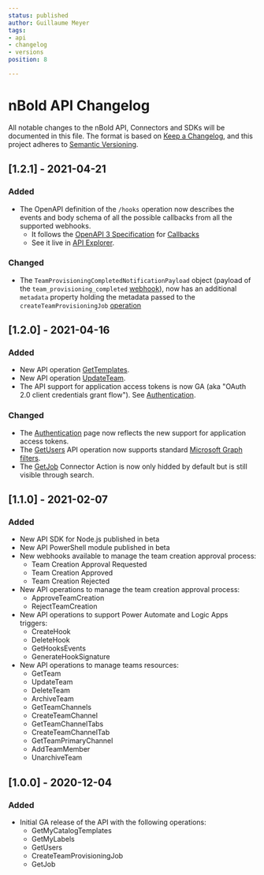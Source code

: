 ```yaml
---
status: published
author: Guillaume Meyer
tags:
- api
- changelog
- versions
position: 8

---
```

# nBold API Changelog

All notable changes to the nBold API, Connectors and SDKs will be documented in this file. The format is based on [Keep a Changelog](https://keepachangelog.com), and this project adheres to [Semantic Versioning](https://semver.org).

## [1.2.1] - 2021-04-21

### Added
- The OpenAPI definition of the `/hooks` operation now describes the events and body schema of all the possible callbacks from all the supported webhooks.
  - It follows the [OpenAPI 3 Specification](https://swagger.io/docs/specification/about/) for [Callbacks](https://swagger.io/docs/specification/callbacks/)
  - See it live in [API Explorer](/api/explorer.md).

### Changed
- The `TeamProvisioningCompletedNotificationPayload` object (payload of the `team_provisioning_completed` [webhook](/api/webhooks.md)), now has an additional `metadata` property holding the metadata passed to the `createTeamProvisioningJob` [operation](/api/latest/reference/Apis/TeamsApi.md)

## [1.2.0] - 2021-04-16

### Added
- New API operation [GetTemplates](/api/latest/reference/Apis/TemplatesCatalogApi.md).
- New API operation [UpdateTeam](/api/latest/reference/Apis/TeamsApi.md).
- The API support for application access tokens is now GA (aka "OAuth 2.0 client credentials grant flow"). See [Authentication](/api/authentication.md).

### Changed
- The [Authentication](/api/authentication.md) page now reflects the new support for application access tokens.
- The [GetUsers](/api/latest/reference/Apis/UsersApi.md) API operation now supports standard [Microsoft Graph filters](https://docs.microsoft.com/en-us/graph/api/user-list?view=graph-rest-1.0&tabs=http#optional-query-parameters).
- The [GetJob](/automation/automation-connectors-actions.md) Connector Action is now only hidded by default but is still visible through search.

## [1.1.0] - 2021-02-07

### Added
- New API SDK for Node.js published in beta
- New API PowerShell module published in beta
- New webhooks available to manage the team creation approval process:
  - Team Creation Approval Requested
  - Team Creation Approved
  - Team Creation Rejected
- New API operations to manage the team creation approval process:
  - ApproveTeamCreation
  - RejectTeamCreation
- New API operations to support Power Automate and Logic Apps triggers:
  - CreateHook
  - DeleteHook
  - GetHooksEvents
  - GenerateHookSignature
- New API operations to manage teams resources:
  - GetTeam
  - UpdateTeam
  - DeleteTeam
  - ArchiveTeam
  - GetTeamChannels
  - CreateTeamChannel
  - GetTeamChannelTabs
  - CreateTeamChannelTab
  - GetTeamPrimaryChannel
  - AddTeamMember
  - UnarchiveTeam

## [1.0.0] - 2020-12-04

### Added
- Initial GA release of the API with the following operations:
  - GetMyCatalogTemplates
  - GetMyLabels
  - GetUsers
  - CreateTeamProvisioningJob
  - GetJob
